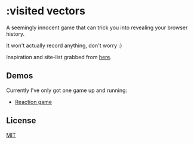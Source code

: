 :visited vectors
================

A seemingly innocent game that can trick you into revealing your browser history.

It won't actually record anything, don't worry :)

Inspiration and site-list grabbed from [here](https://github.com/Conlectus/WhoAmI).

## Demos
Currently I've only got one game up and running:

 - [Reaction game](http://rileyjshaw.com/visited-vectors/reaction/)

## License
[MIT](./LICENSE)